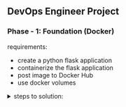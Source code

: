 <h2>DevOps Engineer Project</h2>

<h3>Phase - 1: Foundation (Docker)</h3>

requirements:
- create a python flask application
- containerize the flask application
- post image to Docker Hub
- use docker volumes

<details>
    <summary>steps to solution:</summary>
    <ul>
        <li>create a simple flask app</li>
        <li>create an endpoint that can store data (to have a use for a volume)</li>
        <li>create a dockerfile to containerize flask app with a volume to store the data</li>
        <li>publish dockerfile to dockerhub</li>
        <li>publish code to github</li>
    </ul>
</details>